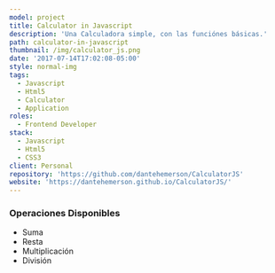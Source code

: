 ```yaml
---
model: project
title: Calculator in Javascript
description: 'Una Calculadora simple, con las funciónes básicas.'
path: calculator-in-javascript
thumbnail: /img/calculator_js.png
date: '2017-07-14T17:02:08-05:00'
style: normal-img
tags:
  - Javascript
  - Html5
  - Calculator
  - Application
roles:
  - Frontend Developer
stack:
  - Javascript
  - Html5
  - CSS3
client: Personal
repository: 'https://github.com/dantehemerson/CalculatorJS'
website: 'https://dantehemerson.github.io/CalculatorJS/'
---
```

### Operaciones Disponibles
- Suma
- Resta
- Multiplicación
- División
